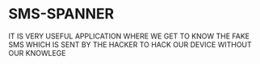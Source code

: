 # SMS-SPANNER
IT IS VERY USEFUL APPLICATION WHERE WE GET TO KNOW THE FAKE SMS WHICH IS SENT BY THE HACKER TO HACK OUR DEVICE WITHOUT OUR KNOWLEGE
